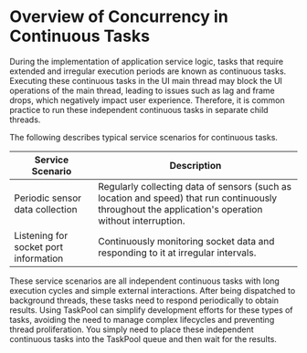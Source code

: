 # Overview of Concurrency in Continuous Tasks

During the implementation of application service logic, tasks that require extended and irregular execution periods are known as continuous tasks. Executing these continuous tasks in the UI main thread may block the UI operations of the main thread, leading to issues such as lag and frame drops, which negatively impact user experience. Therefore, it is common practice to run these independent continuous tasks in separate child threads.

The following describes typical service scenarios for continuous tasks.


| Service Scenario| Description| 
| -------- | -------- |
| Periodic sensor data collection| Regularly collecting data of sensors (such as location and speed) that run continuously throughout the application's operation without interruption.| 
| Listening for socket port information| Continuously monitoring socket data and responding to it at irregular intervals.| 

These service scenarios are all independent continuous tasks with long execution cycles and simple external interactions. After being dispatched to background threads, these tasks need to respond periodically to obtain results. Using TaskPool can simplify development efforts for these types of tasks, avoiding the need to manage complex lifecycles and preventing thread proliferation. You simply need to place these independent continuous tasks into the TaskPool queue and then wait for the results.
